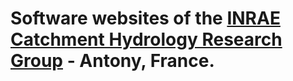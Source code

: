 # Software websites of the [INRAE Catchment Hydrology Research Group](https://webgr.inrae.fr/en/home/) - Antony, France.
